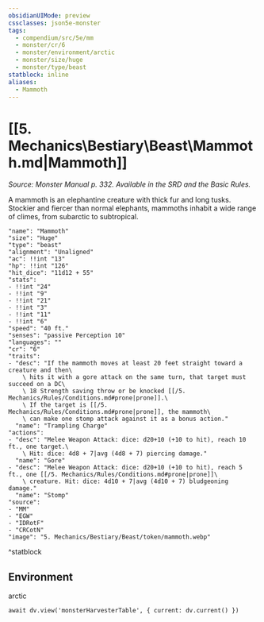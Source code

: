 ```yaml
---
obsidianUIMode: preview
cssclasses: json5e-monster
tags:
  - compendium/src/5e/mm
  - monster/cr/6
  - monster/environment/arctic
  - monster/size/huge
  - monster/type/beast
statblock: inline
aliases:
  - Mammoth
---
```

# [[5. Mechanics\Bestiary\Beast\Mammoth.md|Mammoth]]
*Source: Monster Manual p. 332. Available in the SRD and the Basic Rules.*  

A mammoth is an elephantine creature with thick fur and long tusks. Stockier and fiercer than normal elephants, mammoths inhabit a wide range of climes, from subarctic to subtropical.

```statblock
"name": "Mammoth"
"size": "Huge"
"type": "beast"
"alignment": "Unaligned"
"ac": !!int "13"
"hp": !!int "126"
"hit_dice": "11d12 + 55"
"stats":
- !!int "24"
- !!int "9"
- !!int "21"
- !!int "3"
- !!int "11"
- !!int "6"
"speed": "40 ft."
"senses": "passive Perception 10"
"languages": ""
"cr": "6"
"traits":
- "desc": "If the mammoth moves at least 20 feet straight toward a creature and then\
    \ hits it with a gore attack on the same turn, that target must succeed on a DC\
    \ 18 Strength saving throw or be knocked [[/5. Mechanics/Rules/Conditions.md#prone|prone]].\
    \ If the target is [[/5. Mechanics/Rules/Conditions.md#prone|prone]], the mammoth\
    \ can make one stomp attack against it as a bonus action."
  "name": "Trampling Charge"
"actions":
- "desc": "Melee Weapon Attack: dice: d20+10 (+10 to hit), reach 10 ft., one target.\
    \ Hit: dice: 4d8 + 7|avg (4d8 + 7) piercing damage."
  "name": "Gore"
- "desc": "Melee Weapon Attack: dice: d20+10 (+10 to hit), reach 5 ft., one [[/5. Mechanics/Rules/Conditions.md#prone|prone]]\
    \ creature. Hit: dice: 4d10 + 7|avg (4d10 + 7) bludgeoning damage."
  "name": "Stomp"
"source":
- "MM"
- "EGW"
- "IDRotF"
- "CRCotN"
"image": "5. Mechanics/Bestiary/Beast/token/mammoth.webp"
```
^statblock

## Environment

arctic

```dataviewjs
await dv.view('monsterHarvesterTable', { current: dv.current() })
```

